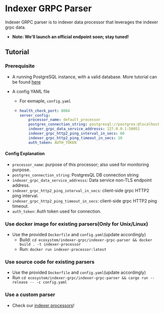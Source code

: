 # Indexer GRPC Parser

Indexer GRPC parser is to indexer data processor that leverages the indexer grpc data.

* __Note: We'll launch an official endpoint soon; stay tuned!__

## Tutorial
### Prerequisite
* A running PostgreSQL instance, with a valid database. More tutorial can be found [here](https://github.com/aptos-labs/diem-core/tree/main/crates/indexer#postgres)

* A config YAML file
  * For exmaple, `config.yaml`
  * 
    ```yaml
    health_check_port: 8084
    server_config:
        processor_name: default_processor
        postgres_connection_string: postgresql://postgres:@localhost:5432/postgres_v2
        indexer_grpc_data_service_addresss: 127.0.0.1:50051
        indexer_grpc_http2_ping_interval_in_secs: 60
        indexer_grpc_http2_ping_timeout_in_secs: 10
        auth_token: AUTH_TOKEN
    ```

#### Config Explanation

* `processor_name`: purpose of this processor; also used for monitoring purpose.
* `postgres_connection_string`: PostgresQL DB connection string
* `indexer_grpc_data_service_addresss`: Data service non-TLS endpoint address.
* `indexer_grpc_http2_ping_interval_in_secs`: client-side grpc HTTP2 ping interval.
* `indexer_grpc_http2_ping_timeout_in_secs`: client-side grpc HTTP2 ping timeout.
* `auth_token`: Auth token used for connection.


### Use docker image for existing parsers(Only for **Unix/Linux**)
* Use the provided `Dockerfile` and `config.yaml`(update accordingly)
  * Build: `cd ecosystem/indexer-grpc/indexer-grpc-parser && docker build . -t indexer-processor`
  * Run: `docker run indexer-processor:latest`
  

### Use source code for existing parsers
* Use the provided `Dockerfile` and `config.yaml`(update accordingly)
* Run `cd ecosystem/indexer-grpc/indexer-grpc-parser && cargo run --release -- -c config.yaml`


### Use a custom parser
* Check our [indexer processors](https://github.com/aptos-labs/diem-indexer-processors)! 

